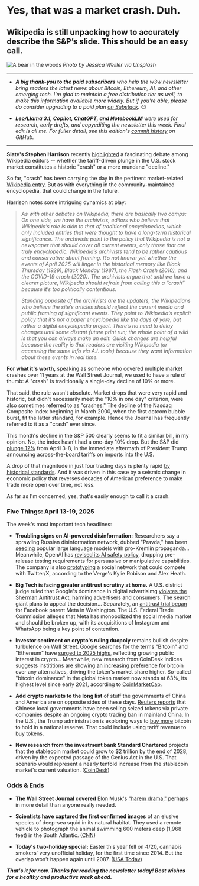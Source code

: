 # Yes, that was a market crash. Duh.
## Wikipedia is still unpacking how to accurately describe the S&P’s slide. This should be an easy call.

![A bear in the woods](https://w3w.news/img/jessica-weiller-bear-1920.jpg)
*Photo by Jessica Weiller via Unsplash*

<hr>

- _**A big thank-you to the paid subscribers** who help the w3w newsletter bring readers the latest news about Bitcoin, Ethereum, AI, and other emerging tech. I'm glad to maintain a free distribution tier as well, to make this information available more widely. But if you're able, please do consider upgrading to a paid plan [on Substack](https://w3wnews.substack.com/subscribe)._ 😊

- _**Leo/Llama 3.1, Copilot, ChatGPT, and NotebookLM** were used for research, early drafts, and copyediting the newsletter this week. Final edit is all me. For fuller detail, see this edition's [commit history](https://github.com/peteramckay/w3wnewsletter/commits/master/2025/2025-04-20-wir.md) on GitHub._

<hr>

**Slate's Stephen Harrison** recently [highlighted](https://slate.com/technology/2025/04/trump-news-2025-stock-market-crash-wikipedia-controversy.html) a fascinating debate among Wikipedia editors -- whether the tariff-driven plunge in the U.S. stock market constitutes a historic "crash" or a more mundane "decline."

So far, "crash" has been carrying the day in the pertinent market-related [Wikipedia entry](https://en.wikipedia.org/wiki/2025_stock_market_crash). But as with everything in the community-maintained encyclopedia, that could change in the future.

Harrison notes some intriguing dynamics at play:

<blockquote>

  *As with other debates on Wikipedia, there are basically two camps: On one side, we have the archivists, editors who believe that Wikipedia’s role is akin to that of traditional encyclopedias, which only included entries that were thought to have a long-term historical significance. The archivists point to the policy that Wikipedia is not a newspaper that should cover all current events, only those that are truly encyclopedic. Wikipedia’s archivists tend to be rather cautious and conservative about framing. It’s not known yet whether the events of April 2025 will linger in the historical memory like Black Thursday (1929), Black Monday (1987), the Flash Crash (2010), and the COVID-19 crash (2020). The archivists argue that until we have a clearer picture, Wikipedia should refrain from calling this a “crash” because it’s too politically contentious.*

  *Standing opposite of the archivists are the updaters, the Wikipedians who believe the site’s articles should reflect the current media and public framing of significant events. They point to Wikipedia’s explicit policy that it’s not a paper encyclopedia like the days of yore, but rather a digital encyclopedia project. There’s no need to delay changes until some distant future print run; the whole point of a wiki is that you can always make an edit. Quick changes are helpful because the reality is that readers are visiting Wikipedia (or accessing the same info via A.I. tools) because they want information about these events in real time.*

</blockquote>

**For what it's worth,** speaking as someone who covered multiple market crashes over 11 years at the Wall Street Journal, we used to have a rule of thumb: A "crash" is traditionally a single-day decline of 10% or more.

That said, the rule wasn't absolute. Market drops that were very rapid and historic, but didn't necessarily meet the "10% in one day" criterion, were also sometimes referred to as "crashes." The decline of the Nasdaq Composite Index beginning in March 2000, when the first dotcom bubble burst, fit the latter standard, for example. Hence the Journal has frequently referred to it as a "crash" ever since.

This month's decline in the S&P 500 clearly seems to fit a similar bill, in my opinion. No, the index hasn't had a one-day 10% drop. But the S&P did [plunge 12%](https://www.wsj.com/finance/will-the-last-investor-to-leave-america-please-turn-out-the-lights-cdf727b4?st=FckdHs&reflink=desktopwebshare_permalink) from April 3-8, in the immediate aftermath of President Trump announcing across-the-board tariffs on imports into the U.S.

A drop of that magnitude in just four trading days is plenty rapid [by historical standards](https://www.fool.com/investing/2025/04/19/sp-500-12th-biggest-4-day-decline-75-years-history/). And it was driven in this case by a seismic change in economic policy that reverses decades of American preference to make trade more open over time, not less.

As far as I'm concerned, yes, that's easily enough to call it a crash.

### Five Things: April 13-19, 2025

The week's most important tech headlines:

- **Troubling signs on AI-powered disinformation:** Researchers say a sprawling Russian disinformation network, dubbed "Pravda," has been [seeding](https://www.france24.com/en/live-news/20250310-russian-disinformation-infects-ai-chatbots-researchers-warn) popular large language models with pro-Kremlin propaganda... Meanwhile, OpenAI has [revised its AI safety policy](https://fortune.com/2025/04/16/openai-safety-framework-manipulation-deception-critical-risk/), dropping pre-release testing requirements for persuasive or manipulative capabilities. The company is also [prototyping](https://decrypt.co/315020/openai-plans-x-like-social-platform-amid-ongoing-rift-musk) a social network that could compete with Twitter/X, according to the Verge's Kylie Robison and Alex Heath.

- **Big Tech is facing greater antitrust scrutiny at home.** A U.S. district judge ruled that Google's dominance in digital advertisimg [violates the Sherman Antitrust Act](https://www.wsj.com/business/media/judge-rules-google-operates-illegal-ad-monopoly-1d955ed4), harming advertisers and consumers. The search giant plans to appeal the decision... Separately, an [antitrust trial began](https://www.wsj.com/tech/meta-fights-to-keep-instagram-and-whatsapp-as-antitrust-trial-begins-8c6911d9) for Facebook parent Meta in Washington. The U.S. Federal Trade Commission alleges that Meta has monopolized the social media market and should be broken up, with its acquisitions of Instagram and WhatsApp being a key point of contention.

- **Investor sentiment on crypto's ruling duopoly** remains bullish despite turbulence on Wall Street.  Google searches for the terms "Bitcoin" and "Ethereum" have [surged to 2025 highs](https://www.theblock.co/post/351053/retail-curiosity-is-rekindled-as-google-search-volume-for-bitcoin-and-ethereum-jumps), reflecting growing public interest in crypto... Meanwhile, new research from CoinDesk Indices suggests instititions are showing [an increasing preference](https://www.coindesk.com/coindesk-indices/2025/04/16/bitcoin-leads-a-fundamental-shift-in-the-crypto-market) for bitcoin over any alternatives, driving the token's market share higher. So-called "bitcoin dominance" in the global token market now stands at 63%, its highest level since early 2021, according to [CoinMarketCap](https://coinmarketcap.com/).

- **Add crypto markets to the long list** of stuff the governments of China and America are on opposite sides of these days. [Reuters reports](https://www.theblock.co/post/350955/china-government-selling-seized-crypto) that Chinese local governments have been selling seized tokens via private companies despite an ongoing crypto trading ban in mainland China. In the U.S., the Trump administration is exploring ways to [buy more]((https://www.msn.com/en-us/politics/government/trump-to-use-tariff-revenue-to-buy-more-bitcoin/ar-AA1CWdHZ)) bitcoin to hold in a national reserve. That could include using tariff revenue to buy tokens.

- **New research from the investment bank Standard Chartered** projects that the stablecoin market could grow to $2 trillion by the end of 2028, driven by the expected passage of the Genius Act in the U.S. That scenario would represent a nearly tenfold increase from the stablecoin market's current valuation. ([CoinDesk](https://www.coindesk.com/markets/2025/04/15/stablecoin-market-could-grow-to-usd2t-by-end-2028-standard-chartered))

### Odds & Ends

- **The Wall Street Journal covered** Elon Musk's ["harem drama,"](https://www.wsj.com/politics/elon-musk-children-mothers-ashley-st-clair-grimes-dc7ba05c?st=QFR3UL&reflink=desktopwebshare_permalink) perhaps in more detail than anyone really needed.

- **Scientists have captured the first confirmed images** of an elusive species of deep-sea squid in its natural habitat. They used a remote vehicle to photograph the animal swimming 600 meters deep (1,968 feet) in the South Atlantic. ([CNN](https://www.cnn.com/2025/04/16/science/colossal-squid-footage/index.html))

- **Today's two-holiday special:** Easter this year fell on 4/20, cannabis smokers' very unofficial holiday, for the first time since 2014. But the overlap won't happen again until 2087. ([USA Today](https://www.usatoday.com/story/news/2025/04/03/when-easter-sunday-420-same-day-list-years-dates/82771933007/))

_**That's it for now. Thanks for reading the newsletter today! Best wishes for a healthy and productive week ahead.**_
